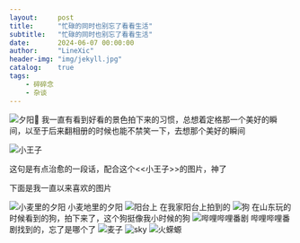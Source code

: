 ```yaml
---
layout:     post
title:      "忙碌的同时也别忘了看看生活"
subtitle:   "忙碌的同时也别忘了看看生活"
date:       2024-06-07 00:00:00
author:     "LineXic"
header-img: "img/jekyll.jpg"
catalog:    true
tags:
    - 碎碎念
    - 杂谈
---
```


![夕阳🌇](https://img.linexic.top/file/0ceee73e6e1c93ea53830.jpg)
我一直有看到好看的景色拍下来的习惯，总想着定格那一个美好的瞬间，以至于后来翻相册的时候也能不禁笑一下，去想那个美好的瞬间

![小王子](https://img.linexic.top/file/5e11587af3d8b815eb012.jpg)

这句是有点治愈的一段话，配合这个<<小王子>>的图片，神了

下面是我一直以来喜欢的图片

![小麦里的夕阳](https://img.linexic.top/file/56447c13e5c9a409fb83f.jpg)
小麦地里的夕阳
![阳台上](https://img.linexic.top/file/54fb681a6753cc506b29b.jpg)
在我家阳台上拍到的
![狗](https://img.linexic.top/file/ffb7ca73208503fd57461.jpg)
在山东玩的时候看到的狗，拍下来了，这个狗挺像我小时候的狗
![哔哩哔哩番剧](https://img.linexic.top/file/ae5f08794b84e14b42e4c.jpg)
哔哩哔哩番剧找到的，忘了是哪个了
![麦子](https://img.linexic.top/file/fbb11d0891cd7a6cc3956.jpg)
![sky](https://img.linexic.top/file/3c2595d818252d4e06c59.jpg)
![火蝾螈](https://img.linexic.top/file/dfae4e65891a5d12502a6.png)